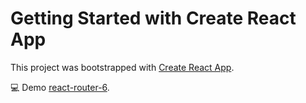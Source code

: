 # Getting Started with Create React App

This project was bootstrapped with [Create React App](https://github.com/facebook/create-react-app).

💻 Demo [react-router-6](https://truepatch.github.io/react-router-6).
